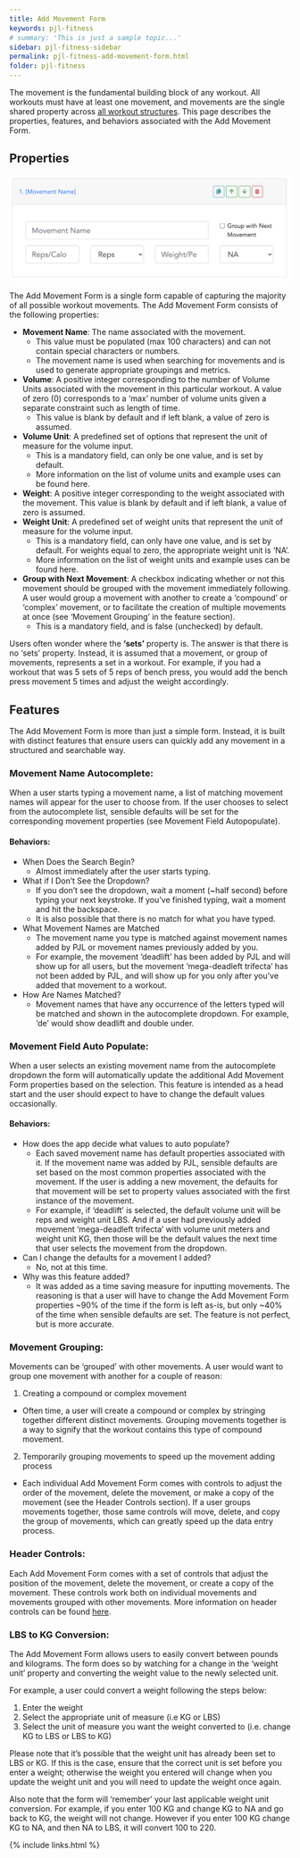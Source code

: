 ```yaml
---
title: Add Movement Form
keywords: pjl-fitness
# summary: 'This is just a sample topic...'
sidebar: pjl-fitness-sidebar
permalink: pjl-fitness-add-movement-form.html
folder: pjl-fitness
---
```


The movement is the fundamental building block of any workout. All workouts must have at least one movement, and movements are the single shared property across [all workout structures](pjl-fitness-workout-structures). This page describes the properties, features, and behaviors associated with the Add Movement Form.

## Properties

![Image of Add Movement Form](images/pjl-fitness-add-movement-form.png)

The Add Movement Form is a single form capable of capturing the majority of all possible workout movements. The Add Movement Form consists of the following properties:

- **Movement Name**: The name associated with the movement.
  - This value must be populated (max 100 characters) and can not contain special characters or numbers.
  - The movement name is used when searching for movements and is used to generate appropriate groupings and metrics.
- **Volume**: A positive integer corresponding to the number of Volume Units associated with the movement in this particular workout. A value of zero (0) corresponds to a ‘max’ number of volume units given a separate constraint such as length of time.
  - This value is blank by default and if left blank, a value of zero is assumed.
- **Volume Unit**: A predefined set of options that represent the unit of measure for the volume input.
  - This is a mandatory field, can only be one value, and is set by default.
  - More information on the list of volume units and example uses can be found here.
- **Weight**: A positive integer corresponding to the weight associated with the movement.
  This value is blank by default and if left blank, a value of zero is assumed.
- **Weight Unit**: A predefined set of weight units that represent the unit of measure for the volume input.
  - This is a mandatory field, can only have one value, and is set by default. For weights equal to zero, the appropriate weight unit is ‘NA’.
  - More information on the list of weight units and example uses can be found here.
- **Group with Next Movement**: A checkbox indicating whether or not this movement should be grouped with the movement immediately following. A user would group a movement with another to create a ‘compound’ or ‘complex’ movement, or to facilitate the creation of multiple movements at once (see ‘Movement Grouping’ in the feature section).
  - This is a mandatory field, and is false (unchecked) by default.

Users often wonder where the **‘sets’** property is. The answer is that there is no ‘sets’ property. Instead, it is assumed that a movement, or group of movements, represents a set in a workout. For example, if you had a workout that was 5 sets of 5 reps of bench press, you would add the bench press movement 5 times and adjust the weight accordingly.

## Features

The Add Movement Form is more than just a simple form. Instead, it is built with distinct features that ensure users can quickly add any movement in a structured and searchable way.

### **Movement Name Autocomplete**:

When a user starts typing a movement name, a list of matching movement names will appear for the user to choose from. If the user chooses to select from the autocomplete list, sensible defaults will be set for the corresponding movement properties (see Movement Field Autopopulate).

#### **Behaviors**:

- When Does the Search Begin?
  - Almost immediately after the user starts typing.
- What if I Don’t See the Dropdown?
  - If you don’t see the dropdown, wait a moment (~half second) before typing your next keystroke. If you’ve finished typing, wait a moment and hit the backspace.
  - It is also possible that there is no match for what you have typed.
- What Movement Names are Matched
  - The movement name you type is matched against movement names added by PJL or movement names previously added by you.
  - For example, the movement ‘deadlift’ has been added by PJL and will show up for all users, but the movement ‘mega-deadleft trifecta’ has not been added by PJL, and will show up for you only after you’ve added that movement to a workout.
- How Are Names Matched?
  - Movement names that have any occurrence of the letters typed will be matched and shown in the autocomplete dropdown. For example, ‘de’ would show deadlift and double under.

### **Movement Field Auto Populate**:

When a user selects an existing movement name from the autocomplete dropdown the form will automatically update the additional Add Movement Form properties based on the selection. This feature is intended as a head start and the user should expect to have to change the default values occasionally.

#### **Behaviors**:

- How does the app decide what values to auto populate?
  - Each saved movement name has default properties associated with it. If the movement name was added by PJL, sensible defaults are set based on the most common properties associated with the movement. If the user is adding a new movement, the defaults for that movement will be set to property values associated with the first instance of the movement.
  - For example, if ‘deadlift’ is selected, the default volume unit will be reps and weight unit LBS. And if a user had previously added movement ‘mega-deadleft trifecta’ with volume unit meters and weight unit KG, then those will be the default values the next time that user selects the movement from the dropdown.
- Can I change the defaults for a movement I added?
  - No, not at this time.
- Why was this feature added?
  - It was added as a time saving measure for inputting movements. The reasoning is that a user will have to change the Add Movement Form properties ~90% of the time if the form is left as-is, but only ~40% of the time when sensible defaults are set. The feature is not perfect, but is more accurate.

### **Movement Grouping**:

Movements can be ‘grouped’ with other movements. A user would want to group one movement with another for a couple of reason:

1. Creating a compound or complex movement

- Often time, a user will create a compound or complex by stringing together different distinct movements. Grouping movements together is a way to signify that the workout contains this type of compound movement.

2. Temporarily grouping movements to speed up the movement adding process

- Each individual Add Movement Form comes with controls to adjust the order of the movement, delete the movement, or make a copy of the movement (see the Header Controls section). If a user groups movements together, those same controls will move, delete, and copy the group of movements, which can greatly speed up the data entry process.

### **Header Controls**:

Each Add Movement Form comes with a set of controls that adjust the position of the movement, delete the movement, or create a copy of the movement. These controls work both on individual movements and movements grouped with other movements. More information on header controls can be found [here](pjl-fitness-header-controls).

### **LBS to KG Conversion**:

The Add Movement Form allows users to easily convert between pounds and kilograms. The form does so by watching for a change in the ‘weight unit’ property and converting the weight value to the newly selected unit.

For example, a user could convert a weight following the steps below:

1. Enter the weight
2. Select the appropriate unit of measure (i.e KG or LBS)
3. Select the unit of measure you want the weight converted to (i.e. change KG to LBS or LBS to KG)

Please note that it’s possible that the weight unit has already been set to LBS or KG. If this is the case, ensure that the correct unit is set before you enter a weight; otherwise the weight you entered will change when you update the weight unit and you will need to update the weight once again.

Also note that the form will ‘remember’ your last applicable weight unit conversion. For example, if you enter 100 KG and change KG to NA and go back to KG, the weight will not change. However if you enter 100 KG change KG to NA, and then NA to LBS, it will convert 100 to 220.

{% include links.html %}
